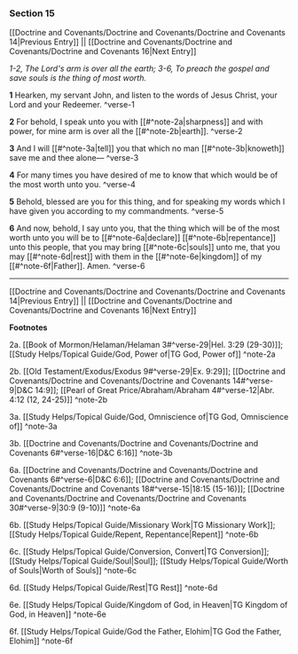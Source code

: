 ### Section 15

[[Doctrine and Covenants/Doctrine and Covenants/Doctrine and Covenants 14|Previous Entry]]  ||  [[Doctrine and Covenants/Doctrine and Covenants/Doctrine and Covenants 16|Next Entry]]

*1-2, The Lord's arm is over all the earth; 3-6, To preach the gospel and save souls is the thing of most worth.*

**1**  Hearken, my servant John, and listen to the words of Jesus Christ, your Lord and your Redeemer. ^verse-1

**2**  For behold, I speak unto you with [[#^note-2a|sharpness]] and with power, for mine arm is over all the [[#^note-2b|earth]]. ^verse-2

**3**  And I will [[#^note-3a|tell]] you that which no man [[#^note-3b|knoweth]] save me and thee alone— ^verse-3

**4**  For many times you have desired of me to know that which would be of the most worth unto you. ^verse-4

**5**  Behold, blessed are you for this thing, and for speaking my words which I have given you according to my commandments. ^verse-5

**6**  And now, behold, I say unto you, that the thing which will be of the most worth unto you will be to [[#^note-6a|declare]] [[#^note-6b|repentance]] unto this people, that you may bring [[#^note-6c|souls]] unto me, that you may [[#^note-6d|rest]] with them in the [[#^note-6e|kingdom]] of my [[#^note-6f|Father]]. Amen. ^verse-6


---
[[Doctrine and Covenants/Doctrine and Covenants/Doctrine and Covenants 14|Previous Entry]]  ||  [[Doctrine and Covenants/Doctrine and Covenants/Doctrine and Covenants 16|Next Entry]]


**Footnotes**


2a. [[Book of Mormon/Helaman/Helaman 3#^verse-29|Hel. 3:29 (29-30)]]; [[Study Helps/Topical Guide/God, Power of|TG God, Power of]] ^note-2a

2b. [[Old Testament/Exodus/Exodus 9#^verse-29|Ex. 9:29]]; [[Doctrine and Covenants/Doctrine and Covenants/Doctrine and Covenants 14#^verse-9|D&C 14:9]]; [[Pearl of Great Price/Abraham/Abraham 4#^verse-12|Abr. 4:12 (12, 24-25)]] ^note-2b

3a. [[Study Helps/Topical Guide/God, Omniscience of|TG God, Omniscience of]] ^note-3a

3b. [[Doctrine and Covenants/Doctrine and Covenants/Doctrine and Covenants 6#^verse-16|D&C 6:16]] ^note-3b

6a. [[Doctrine and Covenants/Doctrine and Covenants/Doctrine and Covenants 6#^verse-6|D&C 6:6]]; [[Doctrine and Covenants/Doctrine and Covenants/Doctrine and Covenants 18#^verse-15|18:15 (15-16)]]; [[Doctrine and Covenants/Doctrine and Covenants/Doctrine and Covenants 30#^verse-9|30:9 (9-10)]] ^note-6a

6b. [[Study Helps/Topical Guide/Missionary Work|TG Missionary Work]]; [[Study Helps/Topical Guide/Repent, Repentance|Repent]] ^note-6b

6c. [[Study Helps/Topical Guide/Conversion, Convert|TG Conversion]]; [[Study Helps/Topical Guide/Soul|Soul]]; [[Study Helps/Topical Guide/Worth of Souls|Worth of Souls]] ^note-6c

6d. [[Study Helps/Topical Guide/Rest|TG Rest]] ^note-6d

6e. [[Study Helps/Topical Guide/Kingdom of God, in Heaven|TG Kingdom of God, in Heaven]] ^note-6e

6f. [[Study Helps/Topical Guide/God the Father, Elohim|TG God the Father, Elohim]] ^note-6f